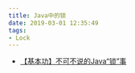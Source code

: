 ```yaml
---
title: Java中的锁
date: 2019-03-01 12:35:49
tags: 
- Lock
---
```


- [【基本功】不可不说的Java“锁”事](https://mp.weixin.qq.com/s?__biz=MjM5NjQ5MTI5OA==&mid=2651749434&idx=3&sn=5ffa63ad47fe166f2f1a9f604ed10091)
